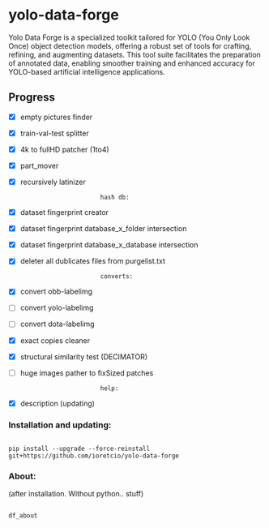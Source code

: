 
# yolo-data-forge

  

Yolo Data Forge is a specialized toolkit tailored for YOLO (You Only Look Once) object detection models, offering a robust set of tools for crafting, refining, and augmenting datasets. This tool suite facilitates the preparation of annotated data, enabling smoother training and enhanced accuracy for YOLO-based artificial intelligence applications.

  

##	Progress

  

- [x] empty pictures finder

- [x] train-val-test splitter

- [x] 4k to fullHD patcher (1to4)

- [x] part_mover

- [x] recursively latinizer

							hash db:

- [x] dataset fingerprint creator

- [x] dataset fingerprint database_x_folder intersection

- [x] dataset fingerprint database_x_database intersection

- [x] deleter all dublicates files from purgelist.txt

							converts:

- [x] convert obb-labelimg

- [ ] convert yolo-labelimg

- [ ] convert dota-labelimg

- [x] exact copies cleaner

- [x] structural similarity test (DECIMATOR)

- [ ] huge images pather to fixSized patches

							help:

- [x] description (updating)

  

### Installation and updating:

  
  

```

pip install --upgrade --force-reinstall git+https://github.com/ioretcio/yolo-data-forge

```

  
  

### About:

  

(after installation. Without python.. stuff)

  

```

df_about

```